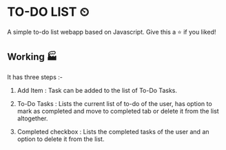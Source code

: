 # TO-DO LIST ⏲

A simple to-do list webapp based on Javascript. Give this a ⭐ if you liked!

## Working 🏭

It has three steps :-

1. Add Item : Task can be added to the list of To-Do Tasks.

2. To-Do Tasks :  Lists the current list of to-do of the user, has option to mark as completed and move to completed tab or delete it from the list altogether.

3. Completed checkbox :  Lists the completed tasks of the user and an option to delete it from the list.

